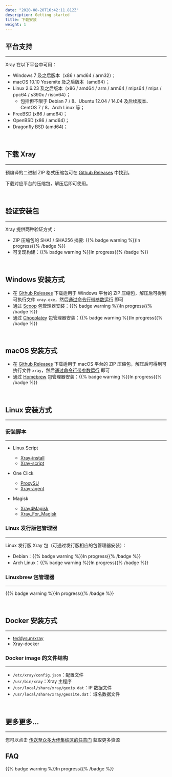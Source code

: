 ```yaml
---
date: "2020-08-20T16:42:11.812Z"
description: Getting started
title: 下载安装
weight: 1
---
```


## 平台支持

---

Xray 在以下平台中可用：

- Windows 7 及之后版本（x86 / amd64 / arm32）；
- macOS 10.10 Yosemite 及之后版本（amd64）；
- Linux 2.6.23 及之后版本（x86 / amd64 / arm / arm64 / mips64 / mips / ppc64 / s390x / riscv64）；
  - 包括但不限于 Debian 7 / 8、Ubuntu 12.04 / 14.04 及后续版本、CentOS 7 / 8、Arch Linux 等；
- FreeBSD (x86 / amd64)；
- OpenBSD (x86 / amd64)；
- Dragonfly BSD (amd64)；

<br />

## 下载 Xray

---

预编译的二进制 ZIP 格式压缩包可在 [Github Releases](https://github.com/xtls/Xray-core/releases) 中找到。

下载对应平台的压缩包，解压后即可使用。

<br />

## 验证安装包

---

Xray 提供两种验证方式：

- ZIP 压缩包的 SHA1 / SHA256 摘要: {{% badge warning %}}In progress{{% /badge %}}
- 可复现构建：{{% badge warning %}}In progress{{% /badge %}}

<br />

## Windows 安装方式

- 在 [Github Releases](https://github.com/xtls/Xray-core/releases) 下载适用于 Windows 平台的 ZIP 压缩包，解压后可得到可执行文件 `xray.exe`，然后[通过命令行带参数运行](../command) 即可
- 通过 [Scoop](https://scoop.sh) 包管理器安装：{{% badge warning %}}In progress{{% /badge %}}
- 通过 [Chocolatey](https://chocolatey.org) 包管理器安装：{{% badge warning %}}In progress{{% /badge %}}

<br />

## macOS 安装方式

- 在 [Github Releases](https://github.com/xtls/Xray-core/releases) 下载适用于 macOS 平台的 ZIP 压缩包，解压后可得到可执行文件 `xray`，然后[通过命令行带参数运行](../command.md) 即可
- 通过 [Homebrew](https://brew.sh) 包管理器安装：{{% badge warning %}}In progress{{% /badge %}}

<br />

## Linux 安装方式
---
### 安装脚本
---

- Linux Script
  - [Xray-install](https://github.com/XTLS/Xray-install)
  - [Xray-script](https://github.com/kirin10000/Xray-script)

- One Click
  - [ProxySU](https://github.com/proxysu/ProxySU)
  - [Xray-agent](https://github.com/mack-a/Xray-agent)

- Magisk
  - [Xray4Magisk](https://github.com/CerteKim/Xray4Magisk)
  - [Xray_For_Magisk](https://github.com/E7KMbb/Xray_For_Magisk)


### Linux 发行版包管理器

---

Linux 发行版 Xray 包（可通过发行版相应的包管理器安装）：

- Debian：{{% badge warning %}}In progress{{% /badge %}}
- Arch Linux：{{% badge warning %}}In progress{{% /badge %}}

### Linuxbrew 包管理器

---

{{% badge warning %}}In progress{{% /badge %}}

<br />

## Docker 安装方式

---

- [teddysun/xray](https://hub.docker.com/r/teddysun/xray)
- Xray-docker
### Docker image 的文件结构

---

- `/etc/xray/config.json`：配置文件
- `/usr/bin/xray`：Xray 主程序
- `/usr/local/share/xray/geoip.dat`：IP 数据文件
- `/usr/local/share/xray/geosite.dat`：域名数据文件

<br />

## 更多更多...

---

您可以点击 [传送至众多大佬集结区的任意门](../../links) 获取更多资源


## FAQ

{{% badge warning %}}In progress{{% /badge %}}
